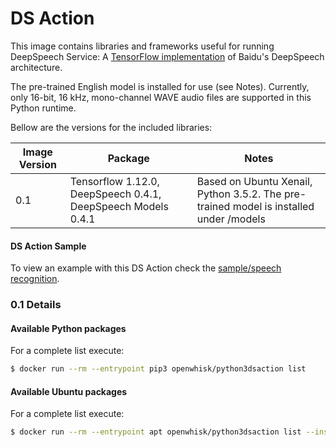 # DS Action

This image contains libraries and frameworks useful for running DeepSpeech Service: A [TensorFlow implementation](https://github.com/mozilla/DeepSpeech) of Baidu's DeepSpeech architecture.

The pre-trained English model is installed for use (see Notes). Currently, only 16-bit, 16 kHz, mono-channel WAVE audio files are supported in this Python runtime.

Bellow are the versions for the included libraries:

| Image Version | Package | Notes |
| ------------- | ------- | ----- |
| 0.1      | Tensorflow 1.12.0, DeepSpeech 0.4.1, DeepSpeech Models 0.4.1 | Based on Ubuntu Xenail, Python 3.5.2. The pre-trained model is installed under /models


#### DS Action Sample

To view an example with this DS Action check the [sample/speech recognition](./sample/).

### 0.1 Details
#### Available Python packages

For a complete list execute:

```bash
$ docker run --rm --entrypoint pip3 openwhisk/python3dsaction list
```

#### Available Ubuntu packages

For a complete list execute:

```bash
$ docker run --rm --entrypoint apt openwhisk/python3dsaction list --installed
```
